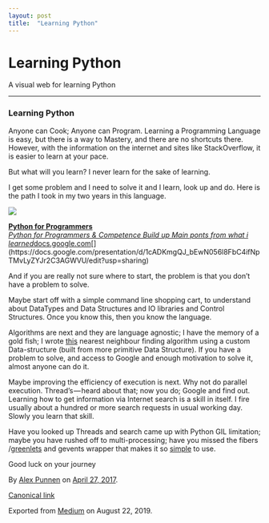 ```yaml
---
layout: post
title:  "Learning Python"
---
```


# Learning Python

<div class="section p-summary" data-field="description">

A visual web for learning Python

</div>

<div class="section e-content" data-field="body">

<div class="section section section--body section--first section--last" name="a315">

<div class="section-divider">

-----

</div>

<div class="section-content">

<div class="section-inner sectionLayout--insetColumn">

### Learning Python

Anyone can Cook; Anyone can Program. Learning a Programming Language is
easy, but there is a way to Mastery, and there are no shortcuts there.
However, with the information on the internet and sites like
StackOverflow, it is easier to learn at your pace.

But what will you learn? I never learn for the sake of learning.

I get some problem and I need to solve it and I learn, look up and do.
Here is the path I took in my two years in this language.

</div>

<div class="section-inner sectionLayout--outsetColumn">

![](https://cdn-images-1.medium.com/max/1200/1*ogmp6xjwPQ0-ZUZ86yftMA.png)

</div>

<div class="section-inner sectionLayout--insetColumn">

<div id="836f" class="graf graf--mixtapeEmbed graf-after--figure" name="836f">

[**Python for Programmers**  
*Python for Programmers & Competence Build up Main ponts from what i
learned*docs.google.com](https://docs.google.com/presentation/d/1cADKmgQJ_bEwN056l8FbC4ifNpTMvLyZYJr2C3AGWVU/edit?usp=sharing "https://docs.google.com/presentation/d/1cADKmgQJ_bEwN056l8FbC4ifNpTMvLyZYJr2C3AGWVU/edit?usp=sharing")[](https://docs.google.com/presentation/d/1cADKmgQJ_bEwN056l8FbC4ifNpTMvLyZYJr2C3AGWVU/edit?usp=sharing)

</div>

And if you are really not sure where to start, the problem is that you
don’t have a problem to solve.

Maybe start off with a simple command line shopping cart, to understand
about DataTypes and Data Structures and IO libraries and Control
Structures. Once you know this, then you know the language.

Algorithms are next and they are language agnostic; I have the memory of
a gold fish; I wrote
[this](https://gist.github.com/alexcpn/1f187f2114976e748f4d3ad38dea17e8)
nearest neighbour finding algorithm using a custom Data-structure (built
from more primitive Data Structure). If you have a problem to solve, and
access to Google and enough motivation to solve it, almost anyone can do
it.

Maybe improving the efficiency of execution is next. Why not do parallel
execution. Thread’s — heard about that; now you do; Google and find out.
Learning how to get information via Internet search is a skill in
itself. I fire usually about a hundred or more search requests in usual
working day. Slowly you learn that skill.

Have you looked up Threads and search came up with Python GIL
limitation; maybe you have rushed off to multi-processing; have you
missed the fibers
/[greenlets](https://greenlet.readthedocs.io/en/latest/) and gevents
wrapper that makes it so
[simple](https://gist.github.com/alexcpn/48bcf43ac6d7c98f053d) to use.

Good luck on your journey

</div>

</div>

</div>

</div>

By [Alex Punnen](https://medium.com/@alexcpn) on
[April 27, 2017](https://medium.com/p/f133ffed7569).

[Canonical
link](https://medium.com/@alexcpn/learning-python-f133ffed7569)

Exported from [Medium](https://medium.com) on August 22, 2019.
